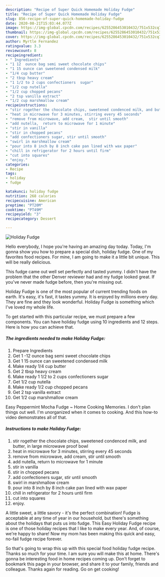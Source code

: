 ```yaml
---
description: "Recipe of Super Quick Homemade Holiday Fudge"
title: "Recipe of Super Quick Homemade Holiday Fudge"
slug: 856-recipe-of-super-quick-homemade-holiday-fudge
date: 2020-08-21T15:03:44.077Z
image: https://img-global.cpcdn.com/recipes/6255286453010432/751x532cq70/holiday-fudge-recipe-main-photo.jpg
thumbnail: https://img-global.cpcdn.com/recipes/6255286453010432/751x532cq70/holiday-fudge-recipe-main-photo.jpg
cover: https://img-global.cpcdn.com/recipes/6255286453010432/751x532cq70/holiday-fudge-recipe-main-photo.jpg
author: Myrtle Fernandez
ratingvalue: 3.3
reviewcount: 8
recipeingredient:
- " Ingredients"
- "1 12  ounce bag semi sweet chocolate chips"
- "1 15 ounce can sweetened condensed milk"
- "1/4 cup butter"
- "2 tbsp heavy cream"
- "1 1/2 to 2 cups confectioners  sugar"
- "1/2 cup nutella"
- "1/2 cup chopped pecans"
- "2 tsp vanilla extract"
- "1/2 cup marshmallow cream"
recipeinstructions:
- "stir rogether the chocolate chips, sweetened condenced milk, and butter,  in large microwave proof bowl"
- "heat in microwave for 3 minutes, stirring every 45 seconds"
- "remove from microwave, add cream,  stir until smooth"
- "add nutella,  return to microwave for 1 minute"
- "stir in vanilla"
- "stir in chopped pecans"
- "add confectioners sugar, stir until smooth"
- "swirl in marshmallow cream"
- "pour into 8 inch by 8 inch cake pan lined with wax paper"
- "chill in refrigerator for 2 hours until firm"
- "cut into squares"
- "enjoy."
categories:
- Recipe
tags:
- holiday
- fudge

katakunci: holiday fudge 
nutrition: 268 calories
recipecuisine: American
preptime: "PT20M"
cooktime: "PT49M"
recipeyield: "3"
recipecategory: Dessert

---
```



![Holiday Fudge](https://img-global.cpcdn.com/recipes/6255286453010432/751x532cq70/holiday-fudge-recipe-main-photo.jpg)

Hello everybody, I hope you're having an amazing day today. Today, I'm gonna show you how to prepare a special dish, holiday fudge. One of my favorites food recipes. For mine, I am going to make it a little bit unique. This will be really delicious.

This fudge came out well set perfectly and tasted yummy. I didn&#39;t have the problem that the other Denver reviewer had and my fudge looked great. If you&#39;ve never made fudge before, then you&#39;re missing out.

Holiday Fudge is one of the most popular of current trending foods on earth. It's easy, it's fast, it tastes yummy. It is enjoyed by millions every day. They are fine and they look wonderful. Holiday Fudge is something which I've loved my whole life.


To get started with this particular recipe, we must prepare a few components. You can have holiday fudge using 10 ingredients and 12 steps. Here is how you can achieve that.

<!--inarticleads1-->

##### The ingredients needed to make Holiday Fudge:

1. Prepare  Ingredients
1. Get 1 -12  ounce bag semi sweet chocolate chips
1. Get 1 15 ounce can sweetened condensed milk
1. Make ready 1/4 cup butter
1. Get 2 tbsp heavy cream
1. Make ready 1 1/2 to 2 cups confectioners  sugar
1. Get 1/2 cup nutella
1. Make ready 1/2 cup chopped pecans
1. Get 2 tsp vanilla extract
1. Get 1/2 cup marshmallow cream


Easy Peppermint Mocha Fudge ~ Home Cooking Memories. I don&#39;t plan things out well. I&#39;m unorganized when it comes to cooking. And this how-to video demonstrates all of that. 

<!--inarticleads2-->

##### Instructions to make Holiday Fudge:

1. stir rogether the chocolate chips, sweetened condenced milk, and butter,  in large microwave proof bowl
1. heat in microwave for 3 minutes, stirring every 45 seconds
1. remove from microwave, add cream,  stir until smooth
1. add nutella,  return to microwave for 1 minute
1. stir in vanilla
1. stir in chopped pecans
1. add confectioners sugar, stir until smooth
1. swirl in marshmallow cream
1. pour into 8 inch by 8 inch cake pan lined with wax paper
1. chill in refrigerator for 2 hours until firm
1. cut into squares
1. enjoy.


A little sweet, a little savory - it&#39;s the perfect combination! Fudge is acceptable at any time of year in our household, but there&#39;s something about the holidays that puts us into fudge. This Easy Holiday Fudge recipe is one of those holiday recipes that I like to make every year. And, of course, we&#39;re happy to share! Now my mom has been making this quick and easy, no-fail fudge recipe forever. 

So that's going to wrap this up with this special food holiday fudge recipe. Thanks so much for your time. I am sure you will make this at home. There's gonna be interesting food in home recipes coming up. Don't forget to bookmark this page in your browser, and share it to your family, friends and colleague. Thanks again for reading. Go on get cooking!
